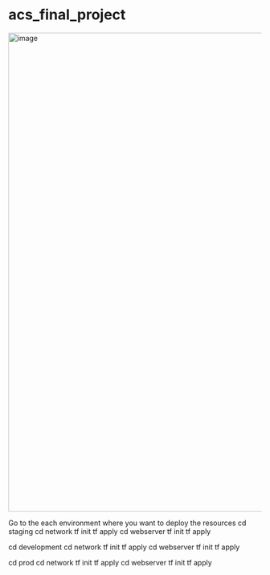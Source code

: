 # acs_final_project


<img width="954" alt="image" src="https://github.com/dineshyuwa/acs_final_project/assets/50295171/ae050b52-d48a-4fcc-989b-ce48136c67b8">

Go to the each environment where you want to deploy the resources
 cd staging
 cd network
 tf init
 tf apply
 cd webserver
 tf init
 tf apply

cd development
 cd network
 tf init
 tf apply
 cd webserver
 tf init
 tf apply


cd prod
 cd network
 tf init
 tf apply
 cd webserver
 tf init
 tf apply

 


